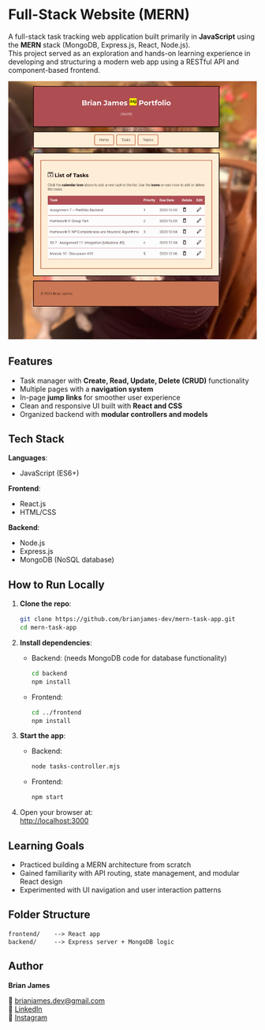 # Full-Stack Website (MERN)

A full-stack task tracking web application built primarily in **JavaScript** using the **MERN** stack (MongoDB, Express.js, React, Node.js).  
This project served as an exploration and hands-on learning experience in developing and structuring a modern web app using a RESTful API and component-based frontend.

![App Screenshot](./LogScreenshot.png)

## Features

- Task manager with **Create, Read, Update, Delete (CRUD)** functionality
- Multiple pages with a **navigation system**
- In-page **jump links** for smoother user experience
- Clean and responsive UI built with **React and CSS**
- Organized backend with **modular controllers and models**

## Tech Stack

**Languages**:
- JavaScript (ES6+)

**Frontend**:
- React.js
- HTML/CSS

**Backend**:
- Node.js
- Express.js
- MongoDB (NoSQL database)


## How to Run Locally

1. **Clone the repo**:
   ```bash
   git clone https://github.com/brianjames-dev/mern-task-app.git
   cd mern-task-app
   ```

2. **Install dependencies**:

   - Backend: (needs MongoDB code for database functionality)
     ```bash
     cd backend
     npm install
     ```

   - Frontend:
     ```bash
     cd ../frontend
     npm install
     ```

3. **Start the app**:

   - Backend:
     ```bash
     node tasks-controller.mjs
     ```

   - Frontend:
     ```bash
     npm start
     ```

4. Open your browser at:  
   [http://localhost:3000](http://localhost:3000)


## Learning Goals

- Practiced building a MERN architecture from scratch
- Gained familiarity with API routing, state management, and modular React design
- Experimented with UI navigation and user interaction patterns


## Folder Structure

```
frontend/    --> React app
backend/     --> Express server + MongoDB logic
```


## Author

**Brian James**  

📧 [brianjames.dev@gmail.com](mailto:brianjames.dev@gmail.com)  
🔗 [LinkedIn](https://www.linkedin.com/in/brianjames-dev/)  
🎸 [Instagram](https://www.instagram.com/brianallenjames)
